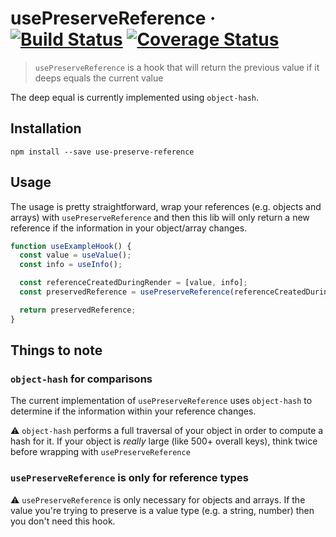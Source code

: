 # usePreserveReference · [![Build Status](https://travis-ci.org/ricokahler/use-preserve-reference.svg?branch=master)](https://travis-ci.org/ricokahler/use-preserve-reference) [![Coverage Status](https://coveralls.io/repos/github/ricokahler/use-preserve-reference/badge.svg?branch=master)](https://coveralls.io/github/ricokahler/use-preserve-reference?branch=master)

> `usePreserveReference` is a hook that will return the previous value if it deeps equals the current value

The deep equal is currently implemented using `object-hash`.

## Installation

```
npm install --save use-preserve-reference
```

## Usage

The usage is pretty straightforward, wrap your references (e.g. objects and arrays) with `usePreserveReference` and then this lib will only return a new reference if the information in your object/array changes.

```js
function useExampleHook() {
  const value = useValue();
  const info = useInfo();

  const referenceCreatedDuringRender = [value, info];
  const preservedReference = usePreserveReference(referenceCreatedDuringRender);

  return preservedReference;
}
```

## Things to note

### `object-hash` for comparisons

The current implementation of `usePreserveReference` uses `object-hash` to determine if the information within your reference changes.

⚠️ `object-hash` performs a full traversal of your object in order to compute a hash for it. If your object is _really_ large (like 500+ overall keys), think twice before wrapping with `usePreserveReference`

### `usePreserveReference` is only for reference types

⚠️ `usePreserveReference` is only necessary for objects and arrays. If the value you're trying to preserve is a value type (e.g. a string, number) then you don't need this hook.

